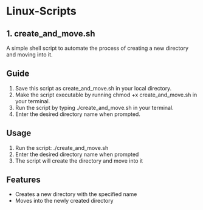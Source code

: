 
# Linux-Scripts

## 1. create_and_move.sh

A simple shell script to automate the process of creating a new directory and moving into it.



## Guide

1. Save this script as create_and_move.sh in your local directory.
2. Make the script executable by running chmod +x create_and_move.sh in your terminal.
3. Run the script by typing ./create_and_move.sh in your terminal.
4. Enter the desired directory name when prompted.
## Usage

1. Run the script: ./create_and_move.sh
2. Enter the desired directory name when prompted
3. The script will create the directory and move into it


## Features

- Creates a new directory with the specified name
- Moves into the newly created directory

